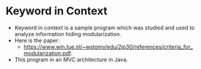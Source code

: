 # Keyword in Context
- Keyword in context is a sample program which was studied and used to analyze information hiding modularization.
- Here is the paper: 
  - https://www.win.tue.nl/~wstomv/edu/2ip30/references/criteria_for_modularization.pdf.
- This program in an MVC architecture in Java.
